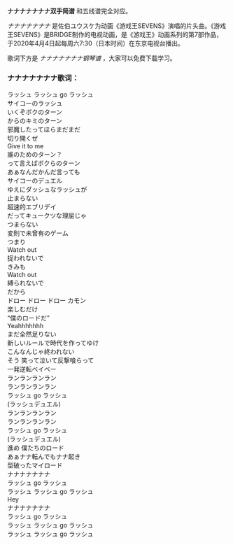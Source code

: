 

**ナナナナナナナ双手简谱** 和五线谱完全对应。

_ナナナナナナナ_
是佐伯ユウスケ为动画《游戏王SEVENS》演唱的片头曲。《游戏王SEVENS》是BRIDGE制作的电视动画，是《游戏王》动画系列的第7部作品，于2020年4月4日起每周六7:30（日本时间）在东京电视台播出。

歌词下方是 _ナナナナナナナ钢琴谱_ ，大家可以免费下载学习。

### ナナナナナナナ歌词：

ラッシュ ラッシュ go ラッシュ  
サイコーのラッシュ  
いくぞボクのターン  
からのキミのターン  
邪魔したってほらまだまだ  
切り開くぜ  
Give it to me  
誰のためのターン？  
って言えばボクらのターン  
あぁなんだかんだ言っても  
サイコーのデュエル  
ゆえにダッシュなラッシュが  
止まらない  
超速的エブリデイ  
だってキュークツな理屈じゃ  
つまらない  
変則で未曾有のゲーム  
つまり  
Watch out  
捉われないで  
きみも  
Watch out  
縛られないで  
だから  
ドロー ドロー ドロー カモン  
楽しむだけ  
“僕のロードだ”  
Yeahhhhhhh  
まだ全然足りない  
新しいルールで時代を作ってゆけ  
こんなんじゃ終われない  
そう 笑って泣いて反撃喰らって  
一発逆転ベイベー  
ランランランラン  
ランランランラン  
ラッシュ go ラッシュ  
(ラッシュデュエル)  
ランランランラン  
ランランランラン  
ラッシュ go ラッシュ  
(ラッシュデュエル)  
進め 僕たちのロード  
あぁナナ転んでもナナ起き  
型破ったマイロード  
ナナナナナナナ  
ラッシュ go ラッシュ  
ラッシュ ラッシュ go ラッシュ  
Hey  
ナナナナナナナ  
ラッシュ go ラッシュ  
ラッシュ ラッシュ go ラッシュ  
ラッシュ ラッシュ go ラッシュ

